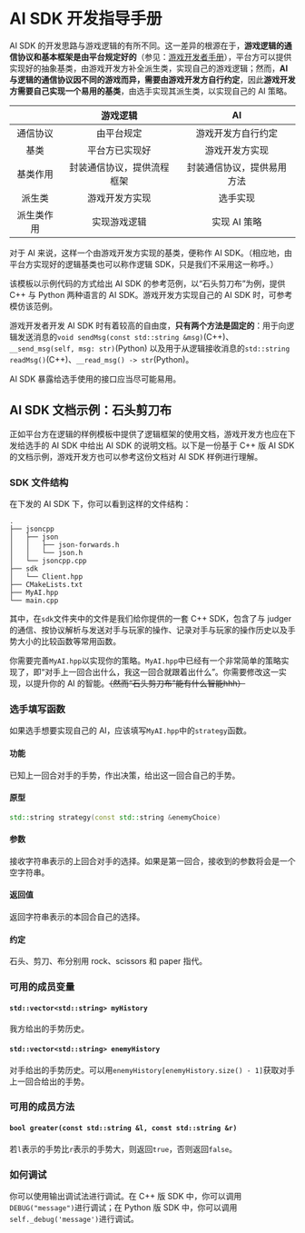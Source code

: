 # AI SDK 开发指导手册

AI SDK 的开发思路与游戏逻辑的有所不同。这一差异的根源在于，**游戏逻辑的通信协议和基本框架是由平台规定好的**（参见：[游戏开发者手册](https://docs.saiblo.net/developer/developer.html#_3)），平台方可以提供实现好的抽象基类，由游戏开发方补全派生类，实现自己的游戏逻辑；然而，**AI 与逻辑的通信协议因不同的游戏而异，需要由游戏开发方自行约定**，因此**游戏开发方需要自己实现一个易用的基类**，由选手实现其派生类，以实现自己的 AI 策略。

|            |          游戏逻辑          |             AI             |
| :--------: | :------------------------: | :------------------------: |
|  通信协议  |         由平台规定         |     游戏开发方自行约定     |
|    基类    |       平台方已实现好       |       游戏开发方实现       |
|  基类作用  | 封装通信协议，提供流程框架 | 封装通信协议，提供易用方法 |
|   派生类   |       游戏开发方实现       |          选手实现          |
| 派生类作用 |        实现游戏逻辑        |        实现 AI 策略        |

对于 AI 来说，这样一个由游戏开发方实现的基类，便称作 AI SDK。（相应地，由平台方实现好的逻辑基类也可以称作逻辑 SDK，只是我们不采用这一称呼。）

该模板以示例代码的方式给出 AI SDK 的参考范例，以“石头剪刀布”为例，提供 C++ 与 Python 两种语言的 AI SDK。游戏开发方实现自己的 AI SDK 时，可参考模仿该范例。

游戏开发者开发 AI SDK 时有着较高的自由度，**只有两个方法是固定的**：用于向逻辑发送消息的`void sendMsg(const std::string &msg)`(C++)、`__send_msg(self, msg: str)`(Python) 以及用于从逻辑接收消息的`std::string readMsg()`(C++)、`__read_msg() -> str`(Python)。

AI SDK 暴露给选手使用的接口应当尽可能易用。

## AI SDK 文档示例：石头剪刀布

正如平台方在逻辑的样例模板中提供了逻辑框架的使用文档，游戏开发方也应在下发给选手的 AI SDK 中给出 AI SDK 的说明文档。以下是一份基于 C++ 版 AI SDK 的文档示例，游戏开发方也可以参考这份文档对 AI SDK 样例进行理解。

### SDK 文件结构

在下发的 AI SDK 下，你可以看到这样的文件结构：

```
.
├── jsoncpp
│   ├── json
│   │   ├── json-forwards.h
│   │   └── json.h
│   └── jsoncpp.cpp
├── sdk
│   └── Client.hpp
├── CMakeLists.txt
├── MyAI.hpp
└── main.cpp
```

其中，在`sdk`文件夹中的文件是我们给你提供的一套 C++ SDK，包含了与 judger 的通信、按协议解析与发送对手与玩家的操作、记录对手与玩家的操作历史以及手势大小的比较函数等常用函数。

你需要完善`MyAI.hpp`以实现你的策略。`MyAI.hpp`中已经有一个非常简单的策略实现了，即“对手上一回合出什么，我这一回合就跟着出什么”。你需要修改这一实现，以提升你的 AI 的智能。~~（然而“石头剪刀布”能有什么智能hhh）~~

### 选手填写函数

如果选手想要实现自己的 AI，应该填写`MyAI.hpp`中的`strategy`函数。

#### 功能

已知上一回合对手的手势，作出决策，给出这一回合自己的手势。

#### 原型

```cpp
std::string strategy(const std::string &enemyChoice)
```

#### 参数

接收字符串表示的上回合对手的选择。如果是第一回合，接收到的参数将会是一个空字符串。

#### 返回值

返回字符串表示的本回合自己的选择。

#### 约定

石头、剪刀、布分别用 rock、scissors 和 paper 指代。

### 可用的成员变量

#### `std::vector<std::string> myHistory`

我方给出的手势历史。

#### `std::vector<std::string> enemyHistory`

对手给出的手势历史。可以用`enemyHistory[enemyHistory.size() - 1]`获取对手上一回合给出的手势。

### 可用的成员方法

#### `bool greater(const std::string &l, const std::string &r)`

若`l`表示的手势比`r`表示的手势大，则返回`true`，否则返回`false`。

### 如何调试

你可以使用输出调试法进行调试。在 C++ 版 SDK 中，你可以调用`DEBUG("message")`进行调试；在 Python 版 SDK 中，你可以调用`self._debug('message')`进行调试。